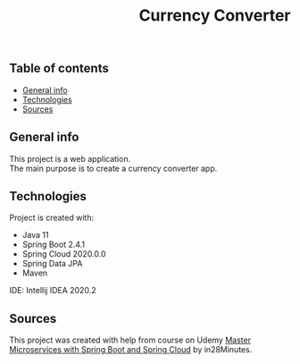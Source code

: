 <h1 align="right">Currency Converter</h1><br>

## Table of contents
* [General info](#general-info)
* [Technologies](#technologies)
* [Sources](#sources)

## General info
This project is a web application.  
The main purpose is to create a currency converter app.  

## Technologies
Project is created with:
* Java 11 
* Spring Boot 2.4.1
* Spring Cloud 2020.0.0  
* Spring Data JPA  
* Maven  
  
IDE: Intellij IDEA 2020.2  

## Sources
This project was created with help from course on Udemy <a href="https://www.udemy.com/course/microservices-with-spring-boot-and-spring-cloud/">Master Microservices with Spring Boot and Spring Cloud</a> by in28Minutes.
